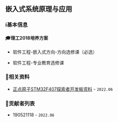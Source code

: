 ## 嵌入式系统原理与应用

### ℹ基本信息

#### 🎓理工2018培养方案

+ 软件工程-嵌入式方向-方向选修课（必选）

+ 软件工程-专业教育选修课


### 📁相关资料

+ [正点原子STM32F407探索者开发板资料](http://www.openedv.com/docs/boards/stm32/zdyz_stm32f407_explorer.html) - `2022.06`

### 👤贡献者列表

+ 190521118 - `2022.06`
